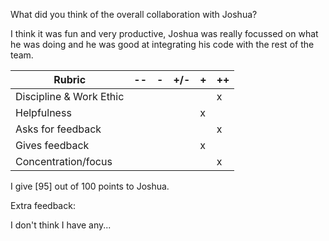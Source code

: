 What did you think of the overall collaboration with Joshua?

I think it was fun and very productive, Joshua was really focussed on what he was doing and he was good at integrating his code with the rest of the team.

| Rubric                   | -- | -  | +/-  | +   | ++  |
|--------------------------|----|----|------|-----|-----|
| Discipline & Work Ethic  |    |    |      |     |  x  |
| Helpfulness              |    |    |      |  x  |     |
| Asks for feedback        |    |    |      |     |  x  |
| Gives feedback           |    |    |      |  x  |     |
| Concentration/focus      |    |    |      |     |  x  |

I give [95] out of 100 points to Joshua.

Extra feedback:

I don't think I have any...